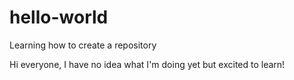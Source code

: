 # hello-world
Learning how to create a repository

Hi everyone, I have no idea what I'm doing yet but excited to learn!
